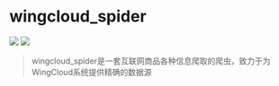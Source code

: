 # wingcloud_spider

![](https://img.shields.io/badge/python-3.6-orange.svg)
[![](https://img.shields.io/badge/release-v%201.0.0-yellow%20green.svg)](https://github.com/ash-ali/wingcloud_spider/releases)


> wingcloud_spider是一套互联网商品各种信息爬取的爬虫，致力于为WingCloud系统提供精确的数据源

